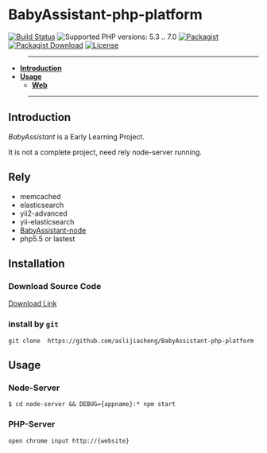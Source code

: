 # BabyAssistant-php-platform
[![Build Status](https://travis-ci.org/hprose/hprose-php.svg?branch=master)](https://travis-ci.org/hprose/hprose-php)
![Supported PHP versions: 5.3 .. 7.0](https://img.shields.io/badge/php-5.3~7.0-blue.svg)
[![Packagist](https://img.shields.io/packagist/v/hprose/hprose.svg)](https://packagist.org/packages/hprose/hprose)
[![Packagist Download](https://img.shields.io/packagist/dm/hprose/hprose.svg)](https://packagist.org/packages/hprose/hprose)
[![License](https://img.shields.io/packagist/l/hprose/hprose.svg)](https://packagist.org/packages/hprose/hprose)

>---
- **[Introduction](#introduction)**
- **[Usage](#usage)**
    - **[Web](#server)**

>---

## Introduction

*BabyAssistant* is a Early Learning Project.

It is not a complete project, need rely node-server running.

## Rely

* memcached
* elasticsearch
* yii2-advanced
* yii-elasticsearch
* [BabyAssistant-node](https://github.com/aslijiasheng/BabyAssistant-node)
* php5.5 or lastest

## Installation

### Download Source Code
[Download Link](https://github.com/aslijiasheng/BabyAssistant-php-platform/master.zip)

### install by `git`
```
git clone  https://github.com/aslijiasheng/BabyAssistant-php-platform
```

## Usage

### Node-Server

    $ cd node-server && DEBUG={appname}:* npm start

### PHP-Server

    open chrome input http://{website}
